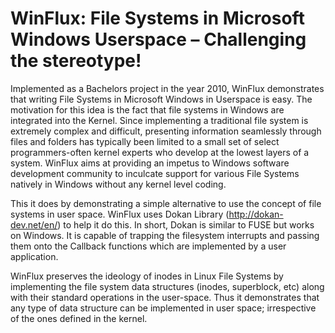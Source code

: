 WinFlux: File Systems in Microsoft Windows Userspace – Challenging the stereotype!
==================================================================================

Implemented as a Bachelors project in the year 2010, WinFlux demonstrates that writing File Systems in Microsoft Windows in Userspace is easy. The motivation for this idea is the fact that file systems in Windows are integrated into the Kernel. Since implementing a traditional file system is extremely complex and difficult, presenting information seamlessly through files and folders has typically been limited to a small set of select programmers-often kernel experts who develop at the lowest layers of a system. WinFlux aims at providing an impetus to Windows software development community to inculcate support for various File Systems natively in Windows without any kernel level coding.

This it does by demonstrating a simple alternative to use the concept of file systems in user space. WinFlux uses Dokan Library (http://dokan-dev.net/en/) to help it do this. In short, Dokan is similar to FUSE but works on Windows. It is capable of trapping the filesystem interrupts and passing them onto the Callback functions which are implemented by a user application.

WinFlux preserves the ideology of inodes in Linux File Systems by implementing the file system data structures (inodes, superblock, etc) along with their standard operations in the user-space. Thus it demonstrates that any type of data structure can be implemented in user space; irrespective of the ones defined in the kernel. 
